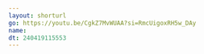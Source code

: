```yaml
---
layout: shorturl
go: https://youtu.be/CgkZ7MvWUAA?si=RmcUigoxRH5w_DAy
name:
dt: 240419115553
---
```

